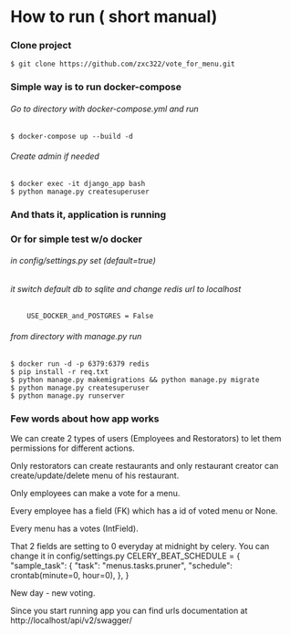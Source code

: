 # How to run ( short manual)
### Clone project 
    $ git clone https://github.com/zxc322/vote_for_menu.git
### Simple way is to run docker-compose
###### Go to directory with docker-compose.yml and run
    $ docker-compose up --build -d
###### Create admin if needed
    $ docker exec -it django_app bash
    $ python manage.py createsuperuser
### And thats it, application is running

### Or for simple test w/o docker
###### in config/settings.py set (default=true)

###### it switch default db to sqlite and change redis url to localhost
        USE_DOCKER_and_POSTGRES = False
        
###### from directory with manage.py run

    $ docker run -d -p 6379:6379 redis
    $ pip install -r req.txt
    $ python manage.py makemigrations && python manage.py migrate
    $ python manage.py createsuperuser
    $ python manage.py runserver
    


### Few words about how app works

We can create 2 types of users (Employees and Restorators) to let them permissions for different actions.

Only restorators can create restaurants and only restaurant creator can create/update/delete menu of his restaurant.

Only employees can make a vote for a menu.

Every employee has a field (FK) which has a id of voted menu or None.

Every menu has a votes (IntField).

That 2 fields are setting to 0 everyday at midnight by celery. You can change it in config/settings.py
        CELERY_BEAT_SCHEDULE = {
            "sample_task": {
                "task": "menus.tasks.pruner",
                "schedule": crontab(minute=0, hour=0),
            },
        }

New day - new voting.
   
Since you start running app you can find urls documentation at 
        http://localhost/api/v2/swagger/

      

